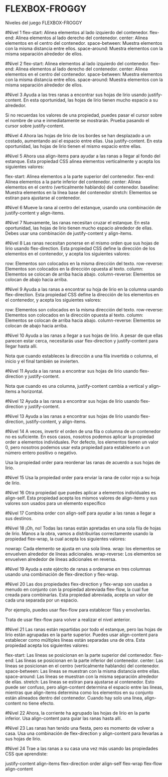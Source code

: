 # FLEXBOX-FROGGY
Niveles del juego FLEXBOX-FROGGY

#Nivel 1
flex-start: Alinea elementos al lado izquierdo del contenedor.
flex-end: Alinea elementos al lado derecho del contenedor.
center: Alinea elementos en el centro del contenedor.
space-between: Muestra elementos con la misma distancia entre ellos.
space-around: Muestra elementos con la misma separación alrededor de ellos.

#Nivel 2
flex-start: Alinea elementos al lado izquierdo del contenedor.
flex-end: Alinea elementos al lado derecho del contenedor.
center: Alinea elementos en el centro del contenedor.
space-between: Muestra elementos con la misma distancia entre ellos.
space-around: Muestra elementos con la misma separación alrededor de ellos.

#Nivel 3
Ayuda a las tres ranas a encontrar sus hojas de lirio usando justify-content. En esta oportunidad, las hojas de lirio tienen mucho espacio a su alrededor.

Si no recuerdas los valores de una propiedad, puedes pasar el cursor sobre el nombre de una e inmediatamente se mostrarán. Prueba pasando el cursor sobre justify-content.

#Nivel 4
Ahora las hojas de lirio de los bordes se han desplazado a un costado, aumentando así el espacio entre ellas. Usa justify-content. En esta oportunidad, las hojas de lirio tienen el mismo espacio entre ellas.

#Nivel 5
Ahora usa align-items para ayudar a las ranas a llegar al fondo del estanque. Esta propiedad CSS alinea elementos verticalmente y acepta los siguientes valores:

flex-start: Alinea elementos a la parte superior del contenedor.
flex-end: Alinea elementos a la parte inferior del contenedor.
center: Alinea elementos en el centro (verticalmente hablando) del contenedor.
baseline: Muestra elementos en la línea base del contenedor
stretch: Elementos se estiran para ajustarse al contenedor.

#Nivel 6
Mueve la rana al centro del estanque, usando una combinación de justify-content y align-items.

#Nivel 7
Nuevamente, las ranas necesitan cruzar el estanque. En esta oportunidad, las hojas de lirio tienen mucho espacio alrededor de ellas. Debes usar una combinación de justify-content y align-items.

#Nivel 8
Las ranas necesitan ponerse en el mismo orden que sus hojas de lirio usando flex-direction. Esta propiedad CSS define la dirección de los elementos en el contenedor, y acepta los siguientes valores:

row: Elementos son colocados en la misma dirección del texto.
row-reverse: Elementos son colocados en la dirección opuesta al texto.
column: Elementos se colocan de arriba hacia abajo.
column-reverse: Elementos se colocan de abajo hacia arriba.


#Nivel 9
Ayuda a las ranas a encontrar su hoja de lirio en la columna usando flex-direction. Esta propiedad CSS define la dirección de los elementos en el contenedor, y acepta los siguientes valores:

row: Elementos son colocados en la misma dirección del texto.
row-reverse: Elementos son colocados en la dirección opuesta al texto.
column: Elementos se colocan de arriba hacia abajo.
column-reverse: Elementos se colocan de abajo hacia arriba.



#Nivel 10
Ayuda a las ranas a llegar a sus hojas de lirio. A pesar de que ellas parecen estar cerca, necesitarás usar flex-direction y justify-content para llegar hasta allí.

Nota que cuando estableces la dirección a una fila invertida o columna, el inicio y el final también se invierten.

#Nivel 11
Ayuda a las ranas a encontrar sus hojas de lirio usando flex-direction y justify-content.

Nota que cuando es una columna, justify-content cambia a vertical y align-items a horizontal.

#Nivel 12
Ayuda a las ranas a encontrar sus hojas de lirio usando flex-direction y justify-content.

#Nivel 13
Ayuda a las ranas a encontrar sus hojas de lirio usando flex-direction, justify-content, y align-items.

#Nivel 14
A veces, invertir el orden de una fila o columna de un contenedor no es suficiente. En esos casos, nosotros podemos aplicar la propiedad order a elementos individuales. Por defecto, los elementos tienen un valor 0, pero nosotros podemos usar esta propiedad para establecerlo a un número entero positivo o negativo.

Usa la propiedad order para reordenar las ranas de acuerdo a sus hojas de lirio.

#Nivel 15
Usa la propiedad order para enviar la rana de color rojo a su hoja de lirio.

#Nivel 16
Otra propiedad que puedes aplicar a elementos individuales es align-self. Esta propiedad acepta los mismos valores de align-items y sus valores son usados para un elemento específico


#Nivel 17
Combina order con align-self para ayudar a las ranas a llegar a sus destinos.


#Nivel 18
¡Oh, no! Todas las ranas están apretadas en una sola fila de hojas de lirio. Manos a la obra, vamos a distribuirlas correctamente usando la propiedad flex-wrap, la cual acepta los siguientes valores:

nowrap: Cada elemento se ajusta en una sola línea.
wrap: los elementos se envuelven alrededor de líneas adicionales.
wrap-reverse: Los elementos se envuelven alrededor de líneas adicionales en reversa.


#Nivel 19
Ayuda a este ejército de ranas a ordenarse en tres columnas usando una combinación de flex-direction y flex-wrap.


#Nivel 20
Las dos propiedades flex-direction y flex-wrap son usadas a menudo en conjunto con la propiedad abreviada flex-flow, la cual fue creada para combinarlas. Esta propiedad abreviada, acepta un valor de cada una separada por un espacio.

Por ejemplo, puedes usar flex-flow para establecer filas y envolverlas.

Trata de usar flex-flow para volver a realizar el nivel anterior.


#Nivel 21
Las ranas están repartidas por todo el estanque, pero las hojas de lirio están agrupadas en la parte superior. Puedes usar align-content para establecer como múltiples líneas están separadas una de otra. Esta propiedad acepta los siguientes valores:

flex-start: Las líneas se posicionan en la parte superior del contenedor.
flex-end: Las líneas se posicionan en la parte inferior del contenedor.
center: Las líneas se posicionan en el centro (verticalmente hablando) del contenedor.
space-between: Las líneas se muestran con la misma distancia entre ellas.
space-around: Las líneas se muestran con la misma separación alrededor de ellas.
stretch: Las líneas se estiran para ajustarse al contenedor.
Esto puede ser confuso, pero align-content determina el espacio entre las líneas, mientras que align-items determina como los elementos en su conjunto están alineados dentro del contenedor. Cuando hay solo una línea, align-content no tiene efecto.

#Nivel 22
Ahora, la corriente ha agrupado las hojas de lirio en la parte inferior. Usa align-content para guiar las ranas hasta allí.

#Nivel 23
Las ranas han tenido una fiesta, pero es momento de volver a casa. Usa una combinación de flex-direction y align-content para llevarlas a sus hojas de lirio.


#Nivel 24
Trae a las ranas a su casa una vez más usando las propiedades CSS que aprendiste:

justify-content
align-items
flex-direction
order
align-self
flex-wrap
flex-flow
align-content



